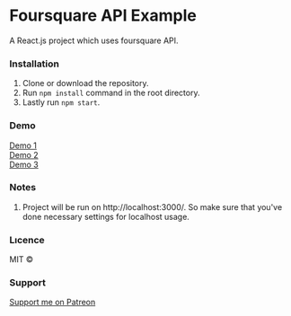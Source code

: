 # Foursquare API Example

A React.js project which uses foursquare API.

### Installation

1. Clone or download the repository.
2. Run `npm install` command in the root directory.
3. Lastly run `npm start`.

### Demo

[Demo 1](https://drive.google.com/uc?export=view&id=1VkGWS95yt54E2CZMpmqGfz1kaDbnPIG9)<br/>
[Demo 2](https://drive.google.com/uc?export=view&id=1b7Hkd9W31-2n43ScgSX9YkrRJ-SZKsPn)<br/>
[Demo 3](https://drive.google.com/uc?export=view&id=13XnTgLULwfBOeAyV93nTvtGLb-RDcQii)

### Notes

1. Project will be run on http://localhost:3000/. So make sure that you've done necessary settings for localhost usage.

### Lıcence

MIT ©

### Support

[Support me on Patreon](https://www.patreon.com/bedirhankaradogan)

